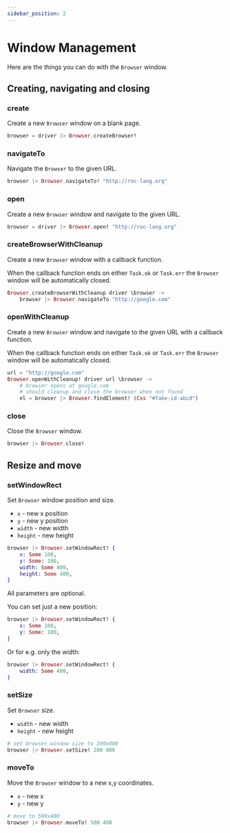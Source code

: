 ```yaml
---
sidebar_position: 2
---
```


# Window Management

Here are the things you can do with the `Browser` window.

## Creating, navigating and closing

### create

Create a new `Browser` window on a blank page.

```elixir
browser = driver |> Browser.createBrowser!
```

### navigateTo

Navigate the `Browser` to the given URL.

```elixir
browser |> Browser.navigateTo! "http://roc-lang.org"
```

### open

Create a new `Browser` window and navigate to the given URL.

```elixir
browser = driver |> Browser.open! "http://roc-lang.org"
```

### createBrowserWithCleanup

Create a new `Browser` window with a callback function.

When the callback function ends on either `Task.ok` or `Task.err`
the `Browser` window will be automatically closed.

```elixir
Browser.createBrowserWithCleanup driver \browser ->
    browser |> Browser.navigateTo "http://google.com"
```

### openWithCleanup

Create a new `Browser` window and navigate to the given URL
with a callback function.

When the callback function ends on either `Task.ok` or `Task.err`
the `Browser` window will be automatically closed.

```elixir
url = "http://google.com"
Browser.openWithCleanup! driver url \browser ->
    # browser opens at google.com
    # should cleanup and close the browser when not found
    el = browser |> Browser.findElement! (Css "#fake-id-abcd")
```

### close

Close the `Browser` window.

```elixir
browser |> Browser.close!
```

## Resize and move

### setWindowRect

Set `Browser` window position and size.

- `x` - new x position
- `y` - new y position
- `width` - new width
- `height` - new height

```elixir
browser |> Browser.setWindowRect! {
    x: Some 100,
    y: Some: 100,
    width: Some 400,
    height: Some 400,
}
```

All parameters are optional.

You can set just a new position:

```elixir
browser |> Browser.setWindowRect! {
    x: Some 100,
    y: Some: 100,
}
```

Or for e.g. only the width:

```elixir
browser |> Browser.setWindowRect! {
    width: Some 400,
}
```

### setSize

Set `Browser` size.

- `width` - new width
- `height` - new height

```elixir
# set browser window size to 200x800
browser |> Browser.setSize! 200 800
```

### moveTo

Move the `Browser` window to a new x,y coordinates.

- `x` - new x
- `y` - new y

```elixir
# move to 500x400
browser |> Browser.moveTo! 500 400
```

